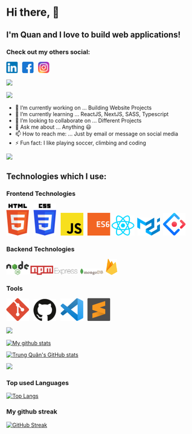# Hi there,  👋

## I'm Quan and I love to build web applications! 


### Check out my others social:

[<img src="/assets/linkedin.png" width="30" title="LinkedIn">](https://www.linkedin.com/in/quantrung286/) &nbsp; [<img src="/assets/facebook.png" width="30" title="Facebook">](https://www.facebook.com/trung.quann.2806) &nbsp; [<img src="/assets/instagram.png" width="30" title="Instagram">](https://www.instagram.com/trungquan2806_/)

![](https://komarev.com/ghpvc/?username=tquann286&color=green)

<!-- Portfolio:

[View Portfolio]() -->

![](https://i.imgur.com/waxVImv.png)

- 🔭 I’m currently working on ... Building Website Projects
- 🌱 I’m currently learning ... ReactJS, NextJS, SASS, Typescript
- 👯 I’m looking to collaborate on ... Different Projects
- 💬 Ask me about ... Anything :smiley:
- 📫 How to reach me: ... Just by email or message on social media 
- ⚡ Fun fact: I like playing soccer, climbing and coding

![](https://i.imgur.com/waxVImv.png)

## Technologies which I use:

### Frontend Technologies

<img src="/assets/htmllogo.svg" width="60" title="HTML 5"> &nbsp; <img src="/assets/csslogo.svg" width="60" title="CSS 3"> &nbsp; <img src="/assets/jslogo.svg" width="60" title="JavaScript"> &nbsp; <img src="/assets/es6logo.svg" width="60" title="ES6">&nbsp;<img src="/assets/react.svg" width="60" title="React"> &nbsp;<img src="/assets/material-ui.svg" width="60" title="Material UI"> &nbsp;<img src="/assets/ant-design.svg" width="60" title="Ant Design">&nbsp;
### Backend Technologies

<img src="/assets/nodejs.svg" width="60" title="NodeJS">&nbsp;<img src="/assets/npm.svg" width="60" title="NPM">&nbsp;<img src="/assets/express.svg" width="60" title="Express JS"> &nbsp;<img src="/assets/mongodb.svg" width="60" title="Mongo DB"> &nbsp;<img src="/assets/firebase.svg" width="30" title="Firebase"> &nbsp;

### Tools

<img src="/assets/gitlogo.png" width="60" title="Git"> &nbsp; <img src="/assets/github.svg" width="60" title="Github"> &nbsp; <img src="/assets/vscodelogo.svg" width="60" title="VS Code"> &nbsp; <img src="/assets/sublime-text.svg" width="60" title="Sublime Text">

![](https://i.imgur.com/waxVImv.png)

[![My github stats](https://readme-typing-svg.herokuapp.com?color=%236999EB&height=40&lines=My+Github+Stats)](https://git.io/typing-svg)

[![Trung Quân's GitHub stats](https://github-readme-stats.vercel.app/api?username=tquann286&hide=stars,prs,issues,&show_icons=true&theme=tokyonight)](https://github.com/anuraghazra/github-readme-stats)

![](https://i.imgur.com/waxVImv.png)

### Top used Languages

[![Top Langs](https://github-readme-stats.vercel.app/api/top-langs/?username=tquann286&layout=compact&exclude_repo=fontawesome,shopee,Love_travel)](https://github.com/anuraghazra/github-readme-stats)

### My github streak

[![GitHub Streak](http://github-readme-streak-stats.herokuapp.com?user=tquann286&theme=tokyonight&date_format=M%20j%5B%2C%20Y%5D)](https://git.io/streak-stats)







